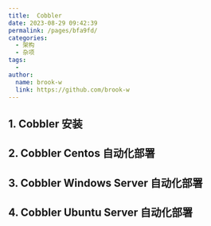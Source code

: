 ```yaml
---
title:  Cobbler
date: 2023-08-29 09:42:39
permalink: /pages/bfa9fd/
categories:
  - 架构
  - 杂项
tags:
  - 
author: 
  name: brook-w
  link: https://github.com/brook-w
---
```


## 1. Cobbler 安装


## 2. Cobbler Centos 自动化部署


## 3. Cobbler Windows Server 自动化部署


## 4. Cobbler Ubuntu Server 自动化部署


